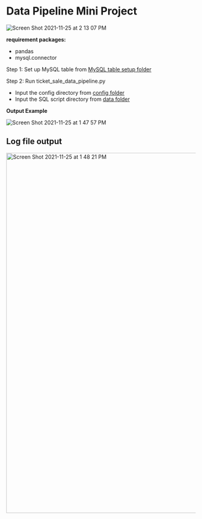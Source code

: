 # Data Pipeline Mini Project

![Screen Shot 2021-11-25 at 2 13 07 PM](https://user-images.githubusercontent.com/70767722/143491807-00b8474b-e3af-423a-ae36-3f01947d1fd3.png)


**requirement packages:**
- pandas
- mysql.connector

Step 1: Set up MySQL table from [MySQL table setup folder](https://github.com/Andy-Pham-72/Data_Pipeline_Project/tree/master/MySQL%20table%20setup)

Step 2: Run ticket_sale_data_pipeline.py
- Input the config directory from [config folder](https://github.com/Andy-Pham-72/Data_Pipeline_Project/tree/master/config)
- Input the SQL script directory from [data folder](https://github.com/Andy-Pham-72/Data_Pipeline_Project/tree/master/data)

**Output Example**

![Screen Shot 2021-11-25 at 1 47 57 PM](https://user-images.githubusercontent.com/70767722/143491740-1ad025b0-dfa6-46ac-b9ed-970769e5f07c.png)


## Log file output

<img width="955" alt="Screen Shot 2021-11-25 at 1 48 21 PM" src="https://user-images.githubusercontent.com/70767722/143491711-685f4922-02ed-450c-a63c-806b05ad202f.png">
